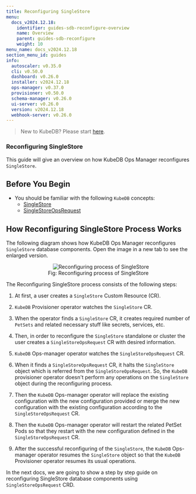 ```yaml
---
title: Reconfiguring SingleStore
menu:
  docs_v2024.12.18:
    identifier: guides-sdb-reconfigure-overview
    name: Overview
    parent: guides-sdb-reconfigure
    weight: 10
menu_name: docs_v2024.12.18
section_menu_id: guides
info:
  autoscaler: v0.35.0
  cli: v0.50.0
  dashboard: v0.26.0
  installer: v2024.12.18
  ops-manager: v0.37.0
  provisioner: v0.50.0
  schema-manager: v0.26.0
  ui-server: v0.26.0
  version: v2024.12.18
  webhook-server: v0.26.0
---
```


> New to KubeDB? Please start [here](/docs/v2024.12.18/README).

### Reconfiguring SingleStore

This guide will give an overview on how KubeDB Ops Manager reconfigures `SingleStore`.

## Before You Begin

- You should be familiar with the following `KubeDB` concepts:
  - [SingleStore](/docs/v2024.12.18/guides/singlestore/concepts/)
  - [SingleStoreOpsRequest](/docs/v2024.12.18/guides/singlestore/concepts/opsrequest)

## How Reconfiguring SingleStore Process Works

The following diagram shows how KubeDB Ops Manager reconfigures `SingleStore` database components. Open the image in a new tab to see the enlarged version.

<figure align="center">
  <img alt="Reconfiguring process of SingleStore" src="/docs/v2024.12.18/guides/singlestore/reconfigure/overview/images/sdb-reconfigure.svg">
<figcaption align="center">Fig: Reconfiguring process of SingleStore</figcaption>
</figure>

The Reconfiguring SingleStore process consists of the following steps:

1. At first, a user creates a `SingleStore` Custom Resource (CR).

2. `KubeDB` Provisioner operator watches the `SingleStore` CR.

3. When the operator finds a `SingleStore` CR, it creates required number of `PetSets` and related necessary stuff like secrets, services, etc.

4. Then, in order to reconfigure the `SingleStore` standalone or cluster the user creates a `SingleStoreOpsRequest` CR with desired information.

5. `KubeDB` Ops-manager operator watches the `SingleStoreOpsRequest` CR.

6. When it finds a `SingleStoreOpsRequest` CR, it halts the `SingleStore` object which is referred from the `SingleStoreOpsRequest`. So, the `KubeDB` provisioner operator doesn't perform any operations on the `SingleStore` object during the reconfiguring process.  
   
7. Then the `KubeDB` Ops-manager operator will replace the existing configuration with the new configuration provided or merge the new configuration with the existing configuration according to the `SingleStoreOpsRequest` CR.

8. Then the `KubeDB` Ops-manager operator will restart the related PetSet Pods so that they restart with the new configuration defined in the `SingleStoreOpsRequest` CR.

9. After the successful reconfiguring of the `SingleStore`, the `KubeDB` Ops-manager operator resumes the `SingleStore` object so that the `KubeDB` Provisioner operator resumes its usual operations.

In the next docs, we are going to show a step by step guide on reconfiguring SingleStore database components using `SingleStoreOpsRequest` CRD.